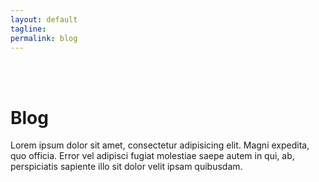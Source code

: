 ```yaml
---
layout: default
tagline:
permalink: blog
---
```

<br><br>

# Blog

Lorem ipsum dolor sit amet, consectetur adipisicing elit. Magni expedita, quo officia. Error vel adipisci fugiat molestiae saepe autem in qui, ab, perspiciatis sapiente illo sit dolor velit ipsam quibusdam.